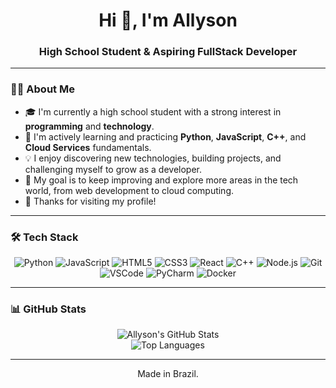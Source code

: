 <h1 align="center">Hi 👋, I'm Allyson</h1>
<h3 align="center">High School Student & Aspiring FullStack Developer</h3>

---

### 👨‍💻 About Me

- 🎓 I'm currently a high school student with a strong interest in **programming** and **technology**.  
- 🚀 I'm actively learning and practicing **Python**, **JavaScript**, **C++**, and **Cloud Services** fundamentals.  
- 💡 I enjoy discovering new technologies, building projects, and challenging myself to grow as a developer.  
- 🌱 My goal is to keep improving and explore more areas in the tech world, from web development to cloud computing.  
- 🙌 Thanks for visiting my profile!

---

### 🛠️ Tech Stack

<p align="center">
  <img src="https://img.shields.io/badge/Python-3776AB?style=for-the-badge&logo=python&logoColor=white" alt="Python"/>
  <img src="https://img.shields.io/badge/JavaScript-F7DF1E?style=for-the-badge&logo=javascript&logoColor=black" alt="JavaScript"/>
  <img src="https://img.shields.io/badge/HTML5-E34F26?style=for-the-badge&logo=html5&logoColor=white" alt="HTML5"/>
  <img src="https://img.shields.io/badge/CSS3-1572B6?style=for-the-badge&logo=css3&logoColor=white" alt="CSS3"/>
  <img src="https://img.shields.io/badge/React-61DAFB?style=for-the-badge&logo=react&logoColor=black" alt="React"/>
  <img src="https://img.shields.io/badge/C++-00599C?style=for-the-badge&logo=c%2B%2B&logoColor=white" alt="C++"/>
  <img src="https://img.shields.io/badge/Node.js-339933?style=for-the-badge&logo=node.js&logoColor=white" alt="Node.js"/>
  <img src="https://img.shields.io/badge/Git-F05032?style=for-the-badge&logo=git&logoColor=white" alt="Git"/>
  <img src="https://img.shields.io/badge/VS%20Code-007ACC?style=for-the-badge&logo=visual-studio-code&logoColor=white" alt="VSCode"/>
  <img src="https://img.shields.io/badge/PyCharm-000000?style=for-the-badge&logo=pycharm&logoColor=white" alt="PyCharm"/>
  <img src="https://img.shields.io/badge/Docker-2496ED?style=for-the-badge&logo=docker&logoColor=white" alt="Docker"/>
</p>

---

### 📊 GitHub Stats

<p align="center">
  <img src="https://github-readme-stats.vercel.app/api?username=allyxzs&show_icons=true&theme=tokyonight" alt="Allyson's GitHub Stats"/>
  <br/>
  <img src="https://github-readme-stats.vercel.app/api/top-langs/?username=allyxzs&layout=compact&theme=tokyonight" alt="Top Languages"/>
</p>

---

<p align="center">Made in Brazil.</p>
